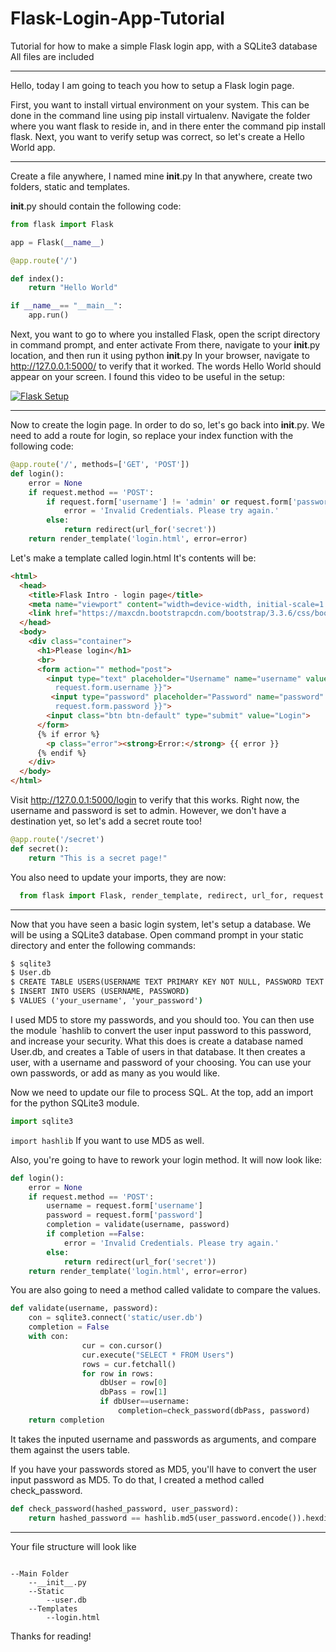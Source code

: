 # Flask-Login-App-Tutorial
Tutorial for how to make a simple Flask login app, with a SQLite3 database
All files are included
***
Hello, today I am going to teach you how to setup a Flask login page. 

First, you want to install virtual environment on your system. This can be done in the command line using pip install virtualenv.
Navigate the folder where you want flask to reside in, and in there enter the command pip install flask.
Next, you want to verify setup was correct, so let's create a Hello World app.

***
Create a file anywhere, I named mine __init__.py
In that anywhere, create two folders, static and templates.

__init__.py should contain the following code: 

```python
from flask import Flask

app = Flask(__name__)

@app.route('/')

def index():
    return "Hello World"

if __name__== "__main__":
    app.run()
```

Next, you want to go to where you installed Flask, open the script directory in command prompt, and enter activate
From there, navigate to your __init__.py location, and then run it using python __init__.py 
In your browser, navigate to http://127.0.0.1:5000/ to verify that it worked.
The words Hello World should appear on your screen.
I found this video to be useful in the setup:

[![Flask Setup](https://i.ytimg.com/vi_webp/98JY6MvumVs/mqdefault.webp)](http://www.youtube.com/watch?v=98JY6MvumVs)
***
Now to create the login page. In order to do so, let's go back into __init__.py.
We need to add a route for login, so replace your index function with the following code: 
```python
@app.route('/', methods=['GET', 'POST'])
def login():
    error = None
    if request.method == 'POST':
        if request.form['username'] != 'admin' or request.form['password'] != 'admin':
            error = 'Invalid Credentials. Please try again.'
        else:
            return redirect(url_for('secret'))
    return render_template('login.html', error=error)
 ```

Let's make a template called login.html
It's contents will be: 
```html
<html>
  <head>
    <title>Flask Intro - login page</title>
    <meta name="viewport" content="width=device-width, initial-scale=1.0">
    <link href="https://maxcdn.bootstrapcdn.com/bootstrap/3.3.6/css/bootstrap.min.css" rel="stylesheet" media="screen">
  </head>
  <body>
    <div class="container">
      <h1>Please login</h1>
      <br>
      <form action="" method="post">
        <input type="text" placeholder="Username" name="username" value="{{
          request.form.username }}">
         <input type="password" placeholder="Password" name="password" value="{{
          request.form.password }}">
        <input class="btn btn-default" type="submit" value="Login">
      </form>
      {% if error %}
        <p class="error"><strong>Error:</strong> {{ error }}
      {% endif %}
    </div>
  </body>
</html>
```
Visit http://127.0.0.1:5000/login to verify that this works. Right now, the username and password is set to admin.
However, we don't have a destination yet, so let's add a secret route too!
```python  
@app.route('/secret')
def secret():
    return "This is a secret page!"
```
  You also need to update your imports, they are now: 
```python
  from flask import Flask, render_template, redirect, url_for, request
```
***
Now that you have seen a basic login system, let's setup a database. We will be using a SQLite3 database.
Open command prompt in your static directory and enter the following commands:
```cmd
$ sqlite3
$ User.db
$ CREATE TABLE USERS(USERNAME TEXT PRIMARY KEY NOT NULL, PASSWORD TEXT NOT NULL);
$ INSERT INTO USERS (USERNAME, PASSWORD)
$ VALUES ('your_username', 'your_password')
```
I used MD5 to store my passwords, and you should too. 
You can then use the module `hashlib to convert the user input password to this password, and increase your security.
What this does is create a database named User.db, and creates a Table of users in that database. It then creates a user, with a username and password of your choosing.
You can use your own passwords, or add as many as you would like.

Now we need to update our file to process SQL.
At the top, add an import for the python SQLite3 module.

```python
import sqlite3
```
```import hashlib``` If you want to use MD5 as well.

Also, you're going to have to rework your login method. It will now look like: 
```python
def login():
    error = None
    if request.method == 'POST':
        username = request.form['username']
        password = request.form['password']
        completion = validate(username, password)
        if completion ==False:
            error = 'Invalid Credentials. Please try again.'
        else:
            return redirect(url_for('secret'))
    return render_template('login.html', error=error)
```
You are also going to need a method called validate to compare the values. 
```python
def validate(username, password):
    con = sqlite3.connect('static/user.db')
    completion = False
    with con:
                cur = con.cursor()
                cur.execute("SELECT * FROM Users")
                rows = cur.fetchall()
                for row in rows:
                    dbUser = row[0]
                    dbPass = row[1]
                    if dbUser==username:
                        completion=check_password(dbPass, password)
    return completion

```
It takes the inputed username and passwords as arguments, and compare them against the users table.

If you have your passwords stored as MD5, you'll have to convert the user input password as MD5. To do that, I created a method called check_password.
```python
def check_password(hashed_password, user_password):
    return hashed_password == hashlib.md5(user_password.encode()).hexdigest()

```
***
Your file structure will look like
```

--Main Folder
    --__init__.py
    --Static
        --user.db
    --Templates
        --login.html
```
        
Thanks for reading!
